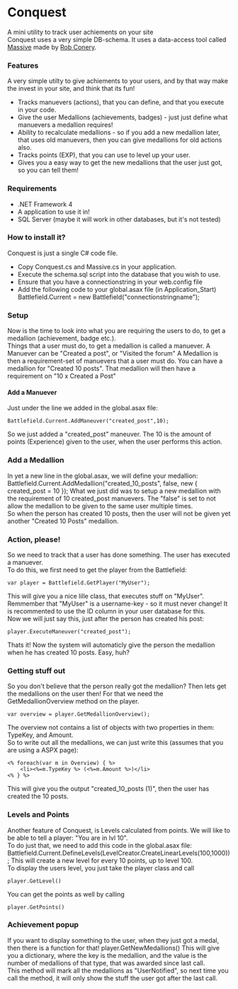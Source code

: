 ﻿Conquest
========
A mini utility to track user achiements on your site  
Conquest uses a very simple DB-schema. It uses a data-access tool called [Massive](https://github.com/robconery/massive) made by [Rob Conery](http://blog.wekeroad.com/).

### Features
A very simple utilty to give achiements to your users, and by that way make the invest in your site, and think that its fun!

* Tracks manuevers (actions), that you can define, and that you execute in your code.
* Give the user Medallions (achievements, badges) - just just define what manuevers a medallion requires!
* Ability to recalculate medallions - so if you add a new medallion later, that uses old manuevers, then you can give medallions for old actions also.
* Tracks points (EXP), that you can use to level up your user.
* Gives you a easy way to get the new medallions that the user just got, so you can tell them!

### Requirements
* .NET Framework 4
* A application to use it in!
* SQL Server (maybe it will work in other databases, but it's not tested)

### How to install it?
Conquest is just a single C# code file. 

* Copy Conquest.cs and Massive.cs in your application.
* Execute the schema.sql script into the database that you wish to use.
* Ensure that you have a connectionstring in your web.config file
* Add the following code to your global.asax file (in Application_Start)
	Battlefield.Current = new Battlefield("connectionstringname");

### Setup
Now is the time to look into what you are requiring the users to do, to get a medallion (achievement, badge etc.).  
Things that a user must do, to get a medallion is called a manuever. A Manuever can be "Created a post", or "Visited the forum"
A Medallion is then a requirement-set of manuevers that a user must do. You can have a medallion for "Created 10 posts". That medallion will then have a requirement on "10 x Created a Post"

#### Add a Manuever
Just under the line we added in the global.asax file:

	Battlefield.Current.AddManeuver("created_post",10);

So we just added a "created_post" maneuver. The 10 is the amount of points (Experience) given to the user, when the user performs this action.  

### Add a Medallion
In yet a new line in the global.asax, we will define your medallion:
	Battlefield.Current.AddMedallion("created_10_posts", false, new { created_post = 10 });
What we just did was to setup a new medallion with the requirement of 10 created_post manuevers. The "false" is set to not allow the medallion to be given to the same user multiple times.  
So when the person has created 10 posts, then the user will not be given yet another "Created 10 Posts" medallion.

### Action, please!
So we need to track that a user has done something. The user has executed a manuever.  
To do this, we first need to get the player from the Battlefield:

	var player = Battlefield.GetPlayer("MyUser");

This will give you a nice lille class, that executes stuff on "MyUser". Remmember that "MyUser" is a username-key - so it must never change! It is recommented to use the ID column in your user database for this.  
Now we will just say this, just after the person has created his post:

	player.ExecuteManeuver("created_post");

Thats it! Now the system will automaticly give the person the medallion when he has created 10 posts. Easy, huh?

### Getting stuff out
So you don't believe that the person really got the medallion?
Then lets get the medallions on the user then!
For that we need the GetMedallionOverview method on the player.

	var overview = player.GetMedallionOverview();

The overview not contains a list of objects with two properties in them: TypeKey, and Amount.  
So to write out all the medallions, we can just write this (assumes that you are using a ASPX page):

	<% foreach(var m in Overview) { %>
		<li><%=m.TypeKey %> (<%=m.Amount %>)</li>
	<% } %>

This will give you the output "created_10_posts (1)", then the user has created the 10 posts.  

### Levels and Points
Another feature of Conquest, is Levels calculated from points. We will like to be able to tell a player: "You are in lvl 10".  
To do just that, we need to add this code in the global.asax file:
	Battlefield.Current.DefineLevels(LevelCreator.CreateLinearLevels(100,1000));
This will create a new level for every 10 points, up to level 100.  
To display the users level, you just take the player class and call 

	player.GetLevel()

You can get the points as well by calling 

	player.GetPoints() 

### Achievement popup
If you want to display something to the user, when they just got a medal, then there is a function for that!
	player.GetNewMedallions()
This will give you a dictionary, where the key is the medallion, and the value is the number of medallions of that type, that was awarded since last call.  
This method will mark all the medallions as "UserNotified", so next time you call the method, it will only show the stuff the user got after the last call.